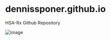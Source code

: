 
# dennissponer.github.io
HSA-Rx Github Repository

![image](https://user-images.githubusercontent.com/76220601/120092633-3da33e00-c0c9-11eb-9452-219a49662f92.png)
